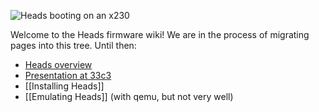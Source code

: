 ![Heads booting on an x230](https://farm6.static.flickr.com/5574/30450989320_f6504cb662.jpg)

Welcome to the Heads firmware wiki! We are in the process of migrating pages into this tree.  Until then:

* [Heads overview](https://trmm.net/Heads)
* [Presentation at 33c3](https://trmm.net/Heads_33c3)
* [[Installing Heads]]
* [[Emulating Heads]] (with qemu, but not very well)

